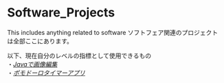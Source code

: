 # Software_Projects
This includes anything related to software
ソフトフェア関連のプロジェクトは全部ここにあります。


以下、現在自分のレベルの指標として使用できるもの  
  ・[_Javaで画像編集_](Beginner_Stuff/Java_Stuff/二次配列画像編集)  
  ・[_ポモドーロタイマーアプリ_](Pmdr%20App)  
  
  
